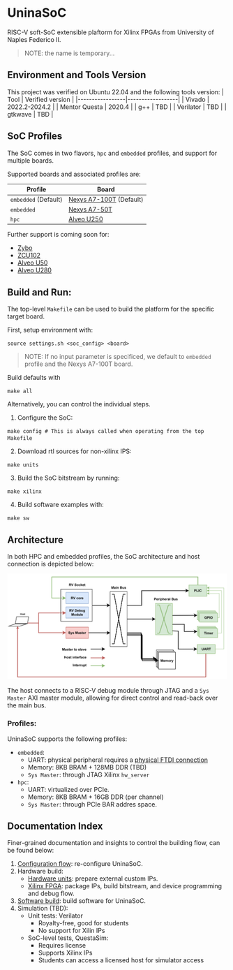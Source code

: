 # UninaSoC
RISC-V soft-SoC extensible plaftorm for Xilinx FPGAs from University of Naples Federico II.
> NOTE: the name is temporary...

## Environment and Tools Version
This project was verified on Ubuntu 22.04 and the following tools version:
| Tool            | Verified version |
|-----------------|------------------|
| Vivado          | 2022.2-2024.2    |
| Mentor Questa   | 2020.4           |
| g++             | TBD              |
| Verilator       | TBD              |
| gtkwave         | TBD              |

## SoC Profiles
The SoC comes in two flavors, `hpc` and `embedded` profiles, and support for multiple boards.

Supported boards and associated profiles are:

| Profile                  | Board
|--------------------------|--------------------------
| `embedded` (Default)     | [Nexys A7-100T](https://digilent.com/reference/programmable-logic/nexys-a7/reference-manual) (Default)
| `embedded`               | [Nexys A7-50T](https://digilent.com/reference/programmable-logic/nexys-a7/reference-manual)
| `hpc`                    | [Alveo U250](https://www.amd.com/en/products/accelerators/alveo/u250/a-u250-a64g-pq-g.html)

Further support is coming soon for:
- [Zybo](https://digilent.com/reference/programmable-logic/zybo/reference-manual)
- [ZCU102](https://www.xilinx.com/products/boards-and-kits/ek-u1-zcu102-g.html)
- [Alveo U50](https://docs.amd.com/r/en-US/ug1371-u50-reconfig-accel)
- [Alveo U280](https://docs.amd.com/r/en-US/ug1314-alveo-u280-reconfig-accel)

## Build and Run:
The top-level `Makefile` can be used to build the platform for the specific target board.

First, setup environment with:
```
source settings.sh <soc_config> <board>
```
> NOTE: If no input parameter is specificed, we default to `embedded` profile and the Nexys A7-100T board.

Build defaults with

```
make all
```

Alternatively, you can control the individual steps.

1. Configure the SoC:
```
make config # This is always called when operating from the top Makefile
```

2. Download rtl sources for non-xilinx IPS:
```
make units
```

3. Build the SoC bitstream by running:
```
make xilinx
```

4. Build software examples with:
```
make sw
```

## Architecture

In both HPC and embedded profiles, the SoC architecture and host connection is depicted below:

![SoC Architecture](./Base_SoC_layout.png)

The host connects to a RISC-V debug module through JTAG and a `Sys Master` AXI master module, allowing for direct control and read-back over the main bus.

### Profiles:
UninaSoC supports the following profiles:
- `embedded`:
   - UART: physical peripheral requires a [physical FTDI connection](hw/xilinx/doc/UART_CONNECTION.md)
   - Memory: 8KB BRAM + 128MB DDR (TBD)
   - `Sys Master`: through JTAG Xilinx `hw_server`
- `hpc`:
   - UART: virtualized over PCIe.
   - Memory: 8KB BRAM + 16GB DDR (per channel)
   - `Sys Master`: through PCIe BAR addres space.

## Documentation Index

Finer-grained documentation and insights to control the building flow, can be found below:
1. [Configuration flow](config/README.md): re-configure UninaSoC.
2. Hardware build:
   - [Hardware units](hw/units/README.md): prepare external custom IPs.
   - [Xilinx FPGA](hw/xilinx/README.md): package IPs, build bitstream, and device programming and debug flow.
3. [Software build](sw/README.md): build software for UninaSoC.
4. Simulation (TBD):
   * Unit tests: Verilator
      * Royalty-free, good for students
      * No support for Xilin IPs
   * SoC-level tests, QuestaSim:
      * Requires license
      * Supports Xilinx IPs
      * Students can access a licensed host for simulator access

